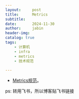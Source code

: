 ```yaml
---
layout:     post
title:      Metrics 
subtitle:   
date:       2024-11-30
author:     jabin
header-img: 
catalog: true
tags:
    - 计算机
    - infra
    - metrics
    - 技术规范
    
---
```


- [Metrics规范](https://renovwjw13.feishu.cn/docx/XjPddASP6o3aggxDK88cxyu8nhf)。 

ps: 转用飞书，所以博客贴飞书链接

